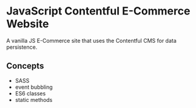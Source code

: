 # JavaScript Contentful E-Commerce Website

A vanilla JS E-Commerce site that uses the Contentful CMS for data persistence.

## Concepts

- SASS
- event bubbling
- ES6 classes
- static methods
